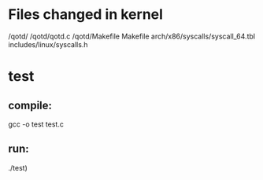 # Files changed in kernel 

/qotd/
/qotd/qotd.c
/qotd/Makefile
Makefile
arch/x86/syscalls/syscall_64.tbl
includes/linux/syscalls.h

# test
## compile:
gcc -o test test.c 
## run:
./test)


